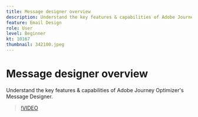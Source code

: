 ```yaml
---
title: Message designer overview
description: Understand the key features & capabilities of Adobe Journey Optimizer's Message Designer.
feature: Email Design
role: User
level: Beginner
kt: 10167
thumbnail: 342100.jpeg
---
```


# Message designer overview

Understand the key features & capabilities of Adobe Journey Optimizer's Message Designer.

>[!VIDEO](https://video.tv.adobe.com/v/342100?quality=12&learn=on)
